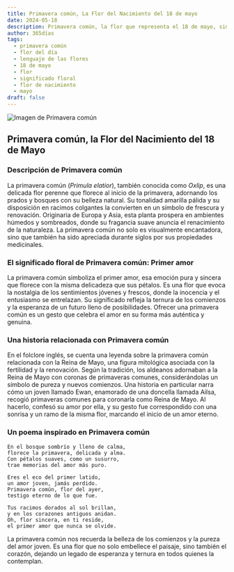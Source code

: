 ```yaml
---
title: Primavera común, La Flor del Nacimiento del 18 de mayo
date: 2024-05-18
description: Primavera común, la flor que representa el 18 de mayo, simboliza Primer amor. Descubre su fascinante historia, significado en el lenguaje de las flores y una poesía que celebra su belleza.
author: 365días
tags:
  - primavera común
  - flor del día
  - lenguaje de las flores
  - 18 de mayo
  - flor
  - significado floral
  - flor de nacimiento
  - mayo
draft: false
---
```



![Imagen de Primavera común](https://cdn.pixabay.com/photo/2021/05/13/11/57/oxslip-6250682_1280.jpg#center)


## Primavera común, la Flor del Nacimiento del 18 de Mayo

### Descripción de Primavera común

La primavera común (_Primula elatior_), también conocida como _Oxlip_, es una delicada flor perenne que florece al inicio de la primavera, adornando los prados y bosques con su belleza natural. Su tonalidad amarilla pálida y su disposición en racimos colgantes la convierten en un símbolo de frescura y renovación. Originaria de Europa y Asia, esta planta prospera en ambientes húmedos y sombreados, donde su fragancia suave anuncia el renacimiento de la naturaleza. La primavera común no solo es visualmente encantadora, sino que también ha sido apreciada durante siglos por sus propiedades medicinales.

### El significado floral de Primavera común: Primer amor

La primavera común simboliza el primer amor, esa emoción pura y sincera que florece con la misma delicadeza que sus pétalos. Es una flor que evoca la nostalgia de los sentimientos jóvenes y frescos, donde la inocencia y el entusiasmo se entrelazan. Su significado refleja la ternura de los comienzos y la esperanza de un futuro lleno de posibilidades. Ofrecer una primavera común es un gesto que celebra el amor en su forma más auténtica y genuina.

### Una historia relacionada con Primavera común

En el folclore inglés, se cuenta una leyenda sobre la primavera común relacionada con la Reina de Mayo, una figura mitológica asociada con la fertilidad y la renovación. Según la tradición, los aldeanos adornaban a la Reina de Mayo con coronas de primaveras comunes, considerándolas un símbolo de pureza y nuevos comienzos. Una historia en particular narra cómo un joven llamado Ewan, enamorado de una doncella llamada Ailsa, recogió primaveras comunes para coronarla como Reina de Mayo. Al hacerlo, confesó su amor por ella, y su gesto fue correspondido con una sonrisa y un ramo de la misma flor, marcando el inicio de un amor eterno.

### Un poema inspirado en Primavera común

```
En el bosque sombrío y lleno de calma,  
florece la primavera, delicada y alma.  
Con pétalos suaves, como un susurro,  
trae memorias del amor más puro.  

Eres el eco del primer latido,  
un amor joven, jamás perdido.  
Primavera común, flor del ayer,  
testigo eterno de lo que fue.  

Tus racimos dorados al sol brillan,  
y en los corazones antiguos anidan.  
Oh, flor sincera, en ti reside,  
el primer amor que nunca se olvide.  
```

La primavera común nos recuerda la belleza de los comienzos y la pureza del amor joven. Es una flor que no solo embellece el paisaje, sino también el corazón, dejando un legado de esperanza y ternura en todos quienes la contemplan.
